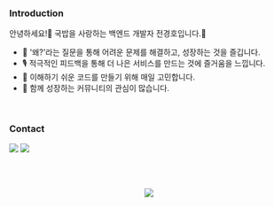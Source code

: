 ### Introduction
안녕하세요!🙌 국밥을 사랑하는 백엔드 개발자 전경호입니다.🍚
- 🌱 '왜?'라는 질문을 통해 어려운 문제를 해결하고, 성장하는 것을 즐깁니다.
- 🎙 적극적인 피드백을 통해 더 나은 서비스를 만드는 것에 즐거움을 느낍니다.
- 🤔 이해하기 쉬운 코드를 만들기 위해 매일 고민합니다.
- 👯 함께 성장하는 커뮤니티의 관심이 많습니다.

<br/>

### Contact
  <a href="[https://www.linkedin.com/in/%EC%9A%B0%EC%98%81-%EC%A7%80-9a29961bb/](https://gugbab2.tistory.com/)" target="_blank"><img src="https://img.shields.io/badge/Tistory-gray?logo=tistory"/></a>
  <a href="mailto:jkhoo1997@gmail.com" target="_blank"><img src="https://img.shields.io/badge/Gmail-white?logo=Gmail"/></a>

<br/><br/>

<div align="center">
	<a href="https://hits.seeyoufarm.com">
		<img src="https://hits.seeyoufarm.com/api/count/incr/badge.svg?url=https%3A%2F%2Fgithub.com%2Fgugbab2%2Fhit-counter&count_bg=%2379C83D&title_bg=%23555555&icon=&icon_color=%23E7E7E7&title=hits&edge_flat=false"/>
	</a>
</div>

